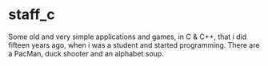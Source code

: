 # staff_c
Some old and very simple applications and games, in C & C++, that i did fifteen years ago, when i was a student and started programming. There are a PacMan, duck shooter and an alphabet soup. 
